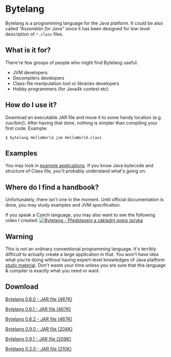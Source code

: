 # Bytelang
Bytelang is a programming language for the Java platform. It could be also called *"Assembler for Java"* since it has been designed for low-level description of `*.class` files.

## What is it for?
There're few groups of people who might find Bytelang useful:
  * JVM developers
  * Decompilers developers
  * Class-file manipulation tool or libraries developers
  * Hobby programmers (for Java4k contest etc)

## How do I use it?
Download an executable JAR file and move it to some handy location (e.g. /usr/bin/). After having that done, nothing is simpler than compiling your first code. Example:

`$ bytelang HelloWorld.jsm HelloWorld.class`

## Examples
You may look in [example applications](https://github.com/tzima/Bytelang/tree/master/BytelangExamples). If you know Java bytecode and structure of Class file, you'll probably understand what's going on.

## Where do I find a handbook?
Unfortunately, there isn't one in the moment. Until official documentation is done, you may study examples and JVM specification.

If you speak a Czech language, you may also want to see the following video I created:
[![Bytelang - Představení a základní popis jazyka](http://img.youtube.com/vi/90E091bDCEU/0.jpg)](https://www.youtube.com/watch?v=90E091bDCEU)

## Warning
This is *not* an ordinary conventional programming language. It's terribly difficult to actually create a large application in that. You won't have idea what you're doing without having expert-level knowledges of Java platform [study material](http://docs.oracle.com/javase/specs/jvms/se7/html/). Don't waste your time unless you are sure that this language & compiler is exactly what you need or want.

## Download
[Bytelang 0.8.0 - JAR file (467K)](https://github.com/tzima/Bytelang/blob/master/Bytelang/dist/Bytelang-0.8.0.jar?raw=true)

[Bytelang 0.8.1 - JAR file (467K)](https://github.com/tzima/Bytelang/blob/master/Bytelang/dist/Bytelang-0.8.1.jar?raw=true)

[Bytelang 0.8.2 - JAR file (467K)](https://github.com/tzima/Bytelang/blob/master/Bytelang/dist/Bytelang-0.8.2.jar?raw=true)

[Bytelang 0.9.0 - JAR file (204K)](https://github.com/tzima/Bytelang/blob/master/Bytelang/dist/Bytelang-0.9.0.jar?raw=true)

[Bytelang 0.9.1 - JAR file (209K)](https://github.com/tzima/Bytelang/blob/master/Bytelang/dist/Bytelang-0.9.1.jar?raw=true)

[Bytelang 0.2.0 - JAR file (210K)](https://github.com/tzima/Bytelang/blob/master/Bytelang/dist/Bytelang-0.2.0.jar?raw=true)
